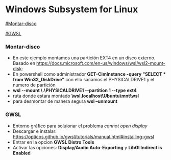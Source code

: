 # Windows Subsystem for Linux

[#Montar-disco](#Montar-disco)

[#GWSL](#GWSL)




### Montar-disco
  - En este ejemplo montamos una partición EXT4 en un disco externo. Basado en https://docs.microsoft.com/en-us/windows/wsl/wsl2-mount-disk:
  - En powershell como administrador **GET-CimInstance -query "SELECT * from Win32_DiskDrive"** con ello sacamos el PHYSICALDRIVE1 y el numero de partición
  - **wsl --mount \\.\PHYSICALDRIVE1 --partition 1 --type ext4**
  - ruta donde estara montado **\\wsl.localhost\Ubuntu\mnt\wsl**
  - para desmontar de manera segura **wsl –unmount**


### GWSL
  - Entorno gráfico para soluionar el problema *cannot open display*
  - Descargar e instalar: https://opticos.github.io/gwsl/tutorials/manual.html#installing-gwsl
  - Entrar en la opcion **GWSL Distro Tools**
  - Activar las opciones: **Display/Audio Auto-Exporting** y **LibGl Indirect is Enabled**
